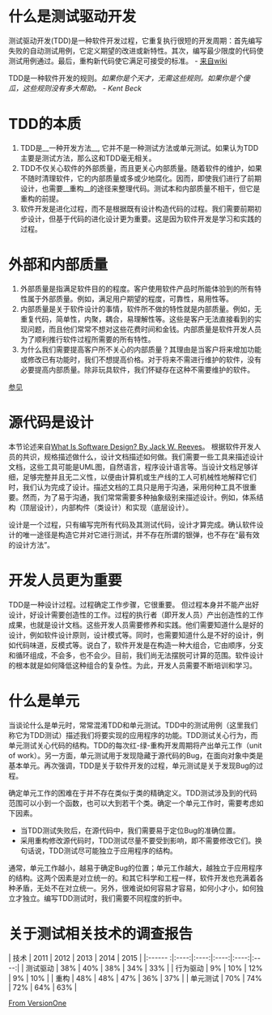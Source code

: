 # 什么是测试驱动开发

测试驱动开发(TDD)是一种软件开发过程，它重复执行很短的开发周期：首先编写失败的自动测试用例，它定义期望的改进或新特性。其次，编写最少限度的代码使测试用例通过。最后，重构新代码使它满足可接受的标准。 - [来自wiki](https://en.wikipedia.org/wiki/Test-driven_development)

TDD是一种软件开发的规则。_如果你是个天才，无需这些规则。如果你是个傻瓜，这些规则没有多大帮助。 -  Kent Beck_

# TDD的本质

1. TDD是__一种开发方法__, 它并不是一种测试方法或单元测试。如果认为TDD主要是测试方法，那么这和TDD毫无相关。
2. TDD不仅关心软件的外部质量，而且更关心内部质量。随着软件的维护，如果不随时清理软件，它的内部质量或多或少地腐化。因而，即使我们进行了前期设计，也需要__重构__的途径来整理代码。测试本和内部质量不相干，但它是重构的前提。 
3. 软件开发是进化过程，而不是根据既有设计构造代码的过程。我们需要前期初步设计，但基于代码的进化设计更为重要。这是因为软件开发是学习和实践的过程。 

# 外部和内部质量

1. 外部质量是指满足软件目的的程度。客户使用软件产品时所能体验到的所有特性属于外部质量。例如，满足用户期望的程度，可靠性，易用性等。
2. 内部质量是关于软件设计的事情，软件所不做的特性就是内部质量。例如，无重复代码，简单性，内聚，耦合，易理解性等。这些是客户无法直接看到的实现问题，而且他们常常不想对这些花费时间和金钱。内部质量是软件开发人员为了顺利推行软件过程所需要的所有特性。
3. 为什么我们需要提高客户所不关心的内部质量？其理由是当客户将来增加功能或修改已有功能时，我们不想提高价格。对于将来不需进行维护的软件，没有必要提高内部质量。除非玩具软件，我们怀疑存在这种不需要维护的软件。 

[参见](http://c2.com/cgi/wiki?InternalAndExternalQuality)

# 源代码是设计

本节论述来自[What Is Software Design? By Jack W. Reeves](http://www.developerdotstar.com/mag/articles/PDF/DevDotStar_Reeves_CodeAsDesign.pdf)。 根据软件开发人员的共识，规格描述做什么，设计文档描述如何做。我们需要一些工具来描述设计文档，这些工具可能是UML图，自然语言，程序设计语言等。当设计文档足够详细，足够完整并且无二义性，以便由计算机或生产线的工人可机械性地解释它们时，我们认为完成了设计。描述文档的工具只是用于沟通，采用何种工具不很重要。然而，为了易于沟通，我们常常需要多种抽象级别来描述设计。例如，体系结构（顶层设计），内部构件（类设计）和实现（底层设计）。

设计是一个过程，只有编写完所有代码及其测试代码，设计才算完成。确认软件设计的唯一途径是构造它并对它进行测试，并不存在所谓的银弹，也不存在“最有效的设计方法”。 

# 开发人员更为重要

TDD是一种设计过程。过程确定工作步骤，它很重要。 但过程本身并不能产出好设计，好设计需要创造性的工作。过程的执行者（即开发人员）产出创造性的工作成果，也就是设计文档。这些开发人员需要修养和实践。他们需要知道什么是好的设计，例如软件设计原则，设计模式等。同时，也需要知道什么是不好的设计，例如代码味道，反模式等。说白了，软件开发是在构造一种大组合，它由顺序，分支和循环组成，不会多，也不会少。目前，我们尚无法摆脱可计算的范围。软件设计的根本就是如何降低这种组合的复杂性。为此，开发人员需要不断培训和学习。

# 什么是单元

当谈论什么是单元时，常常混淆TDD和单元测试。TDD中的测试用例（这里我们称它为TDD测试）描述我们将要实现的应用程序的功能。TDD测试关心行为，而单元测试关心代码的结构。TDD的每次红-绿-重构开发周期将产出单元工作（unit of work）。另一方面，单元测试用于发现隐藏于源代码的Bug，在面向对象中类是基本单元。再次强调，TDD是关于软件开发的过程，单元测试是关于发现Bug的过程。 

确定单元工作的困难在于并不存在类似于类的精确定义。TDD测试涉及到的代码范围可以小到一个函数，也可以大到若干个类。确定一个单元工作时，需要考虑如下因素。

 - 当TDD测试失败后，在源代码中，我们需要易于定位Bug的准确位置。
 - 采用重构修改源代码时，TDD测试尽量不要受到影响，即不需要修改它们。换句话说，TDD测试尽可能独立于应用程序的结构。

通常，单元工作越小，越易于确定Bug的位置；单元工作越大，越独立于应用程序的结构。这两个因素是对立统一的。和其它科学和工程一样，软件开发也充满着各种矛盾，无处不在对立统一。另外，很难说如何容易才容易，如何小才小，如何独立才独立。编写TDD测试时，我们需要不同程度的折中。

# 关于测试相关技术的调查报告

| 技术    | 2011 | 2012 | 2013 | 2014 | 2015 |
|:------ :|:----:|:----:|:----:|:----:|:----:|
| 测试驱动 | 38%  | 40%  | 38%  | 34%  | 33%  |
| 行为驱动 | 9%   | 10%  | 12%  | 9%   | 10%  |
| 重构     | 48%  | 48%  | 47%  | 36%  | 37%  |
| 单元测试 | 70%  | 74%  | 72%  | 64%  | 63%  |

[From VersionOne](https://www.versionone.com/)


